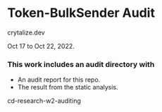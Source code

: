 # Token-BulkSender Audit

crytalize.dev

Oct 17 to Oct 22, 2022.

### This work includes an audit directory with 
- An audit report for this repo.
- The result from the static analysis.

cd-research-w2-auditing
